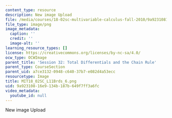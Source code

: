 ```yaml
---
content_type: resource
description: New image Upload
file: /media/courses/18-02sc-multivariable-calculus-fall-2010/9a92310816e9134b187b649f7ff3a6fc_MIT18_02SC_L11Brds_6.png
file_type: image/png
image_metadata:
  caption: ''
  credit: ''
  image-alt: ''
learning_resource_types: []
license: https://creativecommons.org/licenses/by-nc-sa/4.0/
ocw_type: OCWImage
parent_title: 'Session 32: Total Differentials and the Chain Rule'
parent_type: CourseSection
parent_uid: a7ce3132-0948-c640-37b7-e082d4a53ecc
resourcetype: Image
title: MIT18_02SC_L11Brds_6.png
uid: 9a923108-16e9-134b-187b-649f7ff3a6fc
video_metadata:
  youtube_id: null
---
```

New image Upload